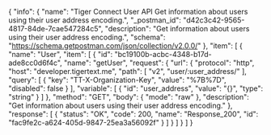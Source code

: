 {
  "info": {
    "name": "Tiger Connect User API Get information about users using their user address encoding.",
    "_postman_id": "d42c3c42-9565-4817-84de-7cae547284c5",
    "description": "Get information about users using their user address encoding.",
    "schema": "https://schema.getpostman.com/json/collection/v2.0.0/"
  },
  "item": [
    {
      "name": "User",
      "item": [
        {
          "id": "bc19100b-acbc-4348-b17d-ade8cc0d6f4c",
          "name": "getUser",
          "request": {
            "url": {
              "protocol": "http",
              "host": "developer.tigertext.me",
              "path": [
                "v2",
                "user/:user_address/"
              ],
              "query": [
                {
                  "key": "TT-X-Organization-Key",
                  "value": "%7B%7D",
                  "disabled": false
                }
              ],
              "variable": [
                {
                  "id": "user_address",
                  "value": "{}",
                  "type": "string"
                }
              ]
            },
            "method": "GET",
            "body": {
              "mode": "raw"
            },
            "description": "Get information about users using their user address encoding."
          },
          "response": [
            {
              "status": "OK",
              "code": 200,
              "name": "Response_200",
              "id": "fac9fe2c-a624-405d-9847-25ea3a56092f"
            }
          ]
        }
      ]
    }
  ]
}